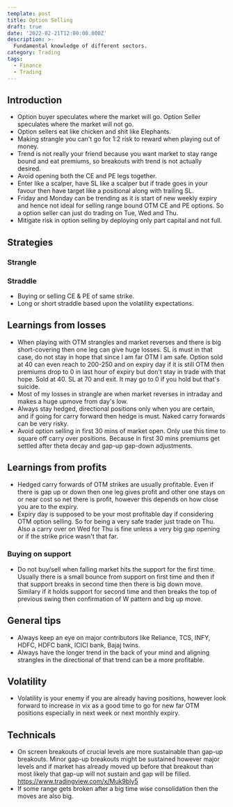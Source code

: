 ```yaml
---
template: post
title: Option Selling
draft: true
date: '2022-02-21T12:00:00.000Z'
description: >-
  Fundamental knowledge of different sectors.
category: Trading
tags:
  - Finance
  - Trading
---
```


## Introduction

- Option buyer speculates where the market will go. Option Seller speculates where the market will not go.
- Option sellers eat like chicken and shit like Elephants.
- Making strangle you can't go for 1:2 risk to reward when playing out of money.
- Trend is not really your friend because you want market to stay range bound and eat premiums, so breakouts with trend is not actually desired.
- Avoid opening both the CE and PE legs together.
- Enter like a scalper, have SL like a scalper but if trade goes in your favour then have target like a positional along with trailing SL.
- Friday and Monday can be trending as it is start of new weekly expiry and hence not ideal for selling range bound OTM CE and PE options. So a option seller can just do trading on Tue, Wed and Thu.
- Mitigate risk in option selling by deploying only part capital and not full.

## Strategies

### Strangle

### Straddle

- Buying or selling CE & PE of same strike.
- Long or short straddle based upon the volatility expectations.

## Learnings from losses

- When playing with OTM strangles and market reverses and there is big short-covering then one leg can give huge losses. SL is must in that case, do not stay in hope that since I am far OTM I am safe. Option sold at 40 can even reach to 200-250 and on expiry day if it is still OTM then premiums drop to 0 in last hour of expiry but don't stay in trade with that hope. Sold at 40. SL at 70 and exit. It may go to 0 if you hold but that's suicide.
- Most of my losses in strangle are when market reverses in intraday and makes a huge upmove from day's low.
- Always stay hedged, directional positions only when you are certain, and if going for carry forward then hedge is must. Naked carry forwards can be very risky.
- Avoid option selling in first 30 mins of market open. Only use this time to square off carry over positions. Because in first 30 mins premiums get settled after theta decay and gap-up gap-down adjustments.

## Learnings from profits

- Hedged carry forwards of OTM strikes are usually profitable. Even if there is gap up or down then one leg gives profit and other one stays on or near cost so net there is profit, however this depends on how close you are to the expiry.
- Expiry day is supposed to be your most profitable day if considering OTM option selling. So for being a very safe trader just trade on Thu. Also a carry over on Wed for Thu is fine unless a very big gap opening or if the strike price wasn't that far.

### Buying on support

- Do not buy/sell when falling market hits the support for the first time. Usually there is a small bounce from support on first time and then if that support breaks in second time then there is big down move. Similary if it holds support for second time and then breaks the top of previous swing then confirmation of W pattern and big up move.

## General tips

- Always keep an eye on major contributors like Reliance, TCS, INFY, HDFC, HDFC bank, ICICI bank, Bajaj twins.
- Always have the longer trend in the back of your mind and aligning strangles in the directional of that trend can be a more profitable.

## Volatility

- Volatility is your enemy if you are already having positions, however look forward to increase in vix as a good time to go for new far OTM positions especially in next week or next monthly expiry.

## Technicals

- On screen breakouts of crucial levels are more sustainable than gap-up breakouts. Minor gap-up breakouts might be sustained however major levels and if market has already moved up before that breakout than most likely that gap-up will not sustain and gap will be filled. https://www.tradingview.com/x/Muk9bly5
- If some range gets broken after a big time wise consolidation then the moves are also big.
